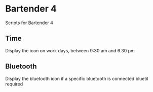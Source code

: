 # Bartender 4
Scripts for Bartender 4

## Time
Display the icon on work days, between 9:30 am and 6.30 pm

## Bluetooth
Display the bluetooth icon if a specific bluetooth is connected
bluetil required
